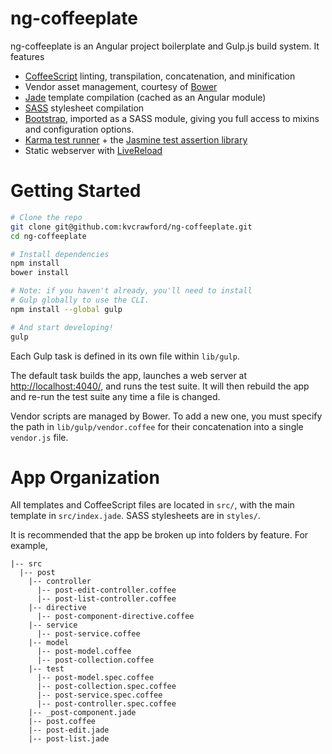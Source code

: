 # ng-coffeeplate
ng-coffeeplate is an Angular project boilerplate and Gulp.js build system. It features

* [CoffeeScript](http://coffeescript.org/) linting, transpilation, concatenation, and minification
* Vendor asset management, courtesy of [Bower](http://bower.io/)
* [Jade](http://jade-lang.com/) template compilation (cached as an Angular module)
* [SASS](http://sass-lang.com/) stylesheet compilation
* [Bootstrap](http://getbootstrap.com/), imported as a SASS module, giving you full access to mixins and configuration options.
* [Karma test runner](http://karma-runner.github.io/0.12/index.html) + the [Jasmine test assertion library](http://jasmine.github.io/)
* Static webserver with [LiveReload](http://livereload.com/)

# Getting Started

```bash
# Clone the repo
git clone git@github.com:kvcrawford/ng-coffeeplate.git
cd ng-coffeeplate

# Install dependencies
npm install
bower install

# Note: if you haven't already, you'll need to install
# Gulp globally to use the CLI.
npm install --global gulp

# And start developing!
gulp
```

Each Gulp task is defined in its own file within `lib/gulp`.

The default task builds the app, launches a web server at [http://localhost:4040/](http://localhost:4040/), and runs the test suite. It will then rebuild the app and re-run the test suite any time a file is changed.

Vendor scripts are managed by Bower. To add a new one, you must specify the path in `lib/gulp/vendor.coffee` for their concatenation into a single `vendor.js` file.

# App Organization
All templates and CoffeeScript files are located in `src/`, with the main template in `src/index.jade`. SASS stylesheets are in `styles/`.

It is recommended that the app be broken up into folders by feature. For example,

```
|-- src
  |-- post
    |-- controller
      |-- post-edit-controller.coffee
      |-- post-list-controller.coffee
    |-- directive
      |-- post-component-directive.coffee
    |-- service
      |-- post-service.coffee
    |-- model
      |-- post-model.coffee
      |-- post-collection.coffee
    |-- test
      |-- post-model.spec.coffee
      |-- post-collection.spec.coffee
      |-- post-service.spec.coffee
      |-- post-controller.spec.coffee
    |-- _post-component.jade
    |-- post.coffee
    |-- post-edit.jade
    |-- post-list.jade
```
